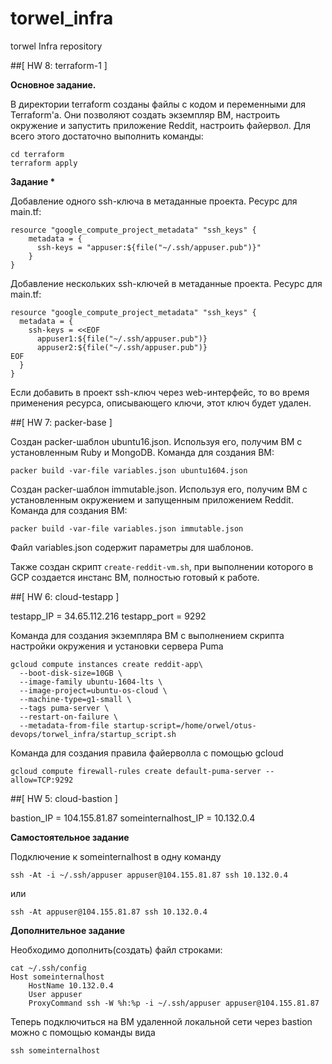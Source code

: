 # torwel_infra
torwel Infra repository



##[   HW 8: terraform-1   ]

__Основное задание.__

В директории terraform созданы файлы с кодом и переменными для Terraform'а.
Они позволяют создать экземпляр ВМ, настроить окружение и запустить приложение Reddit, 
настроить файервол. Для всего этого достаточно выполнить команды:

```
cd terraform
terraform apply
```

__Задание *__

Добавление одного ssh-ключа в метаданные проекта. Ресурс для main.tf:

```
resource "google_compute_project_metadata" "ssh_keys" {
    metadata = {
      ssh-keys = "appuser:${file("~/.ssh/appuser.pub")}"
    }
}
```

Добавление нескольких ssh-ключей в метаданные проекта. Ресурс для main.tf:

```
resource "google_compute_project_metadata" "ssh_keys" {
  metadata = {
    ssh-keys = <<EOF
      appuser1:${file("~/.ssh/appuser.pub")}
      appuser2:${file("~/.ssh/appuser.pub")}
EOF
  }
}
```

Если добавить в проект ssh-ключ через web-интерфейс, то во время применения ресурса, описывающего ключи, этот ключ будет удален.



##[   HW 7: packer-base   ]

Создан packer-шаблон ubuntu16.json. Используя его, получим ВМ с установленным Ruby и MongoDB.
Команда для создания ВМ:

```
packer build -var-file variables.json ubuntu1604.json
```

Создан packer-шаблон immutable.json. Используя его, получим ВМ с установленным окружением
и запущенным приложением Reddit.
Команда для создания ВМ:

```
packer build -var-file variables.json immutable.json
```

Файл variables.json содержит параметры для шаблонов.

Также создан скрипт `create-reddit-vm.sh`, при выполнении которого в GCP создается инстанс ВМ,
полностью готовый к работе.



##[   HW 6: cloud-testapp   ]


testapp_IP = 34.65.112.216
testapp_port = 9292

Команда для создания экземпляра ВМ с выполнением скрипта настройки
окружения и установки сервера Puma

```
gcloud compute instances create reddit-app\
  --boot-disk-size=10GB \
  --image-family ubuntu-1604-lts \
  --image-project=ubuntu-os-cloud \
  --machine-type=g1-small \
  --tags puma-server \
  --restart-on-failure \
  --metadata-from-file startup-script=/home/orwel/otus-devops/torwel_infra/startup_script.sh
```



Команда для создания правила файерволла с помощью gcloud

```
gcloud compute firewall-rules create default-puma-server --allow=TCP:9292
```




##[   HW 5: cloud-bastion   ]


bastion_IP = 104.155.81.87 
someinternalhost_IP = 10.132.0.4

__Самостоятельное задание__

Подключение к someinternalhost в одну команду

```
ssh -At -i ~/.ssh/appuser appuser@104.155.81.87 ssh 10.132.0.4
```

или

```
ssh -At appuser@104.155.81.87 ssh 10.132.0.4
```



__Дополнительное задание__

Необходимо дополнить(создать) файл строками:

```
cat ~/.ssh/config
Host someinternalhost
    HostName 10.132.0.4
    User appuser
    ProxyCommand ssh -W %h:%p -i ~/.ssh/appuser appuser@104.155.81.87
```

Теперь подключиться на ВМ удаленной локальной сети
через bastion можно c помощью команды вида

```
ssh someinternalhost
```

